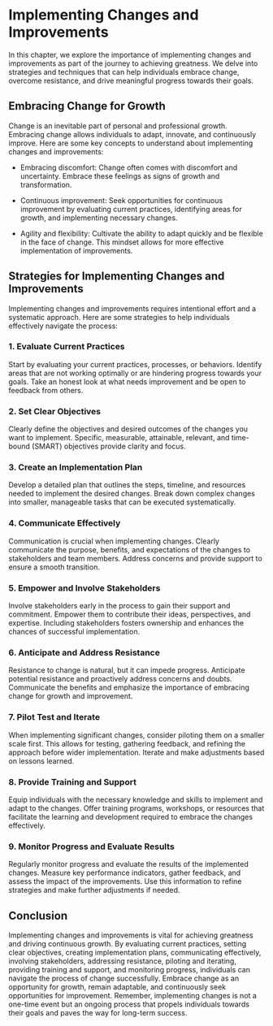 Implementing Changes and Improvements
==============================================

In this chapter, we explore the importance of implementing changes and improvements as part of the journey to achieving greatness. We delve into strategies and techniques that can help individuals embrace change, overcome resistance, and drive meaningful progress towards their goals.

Embracing Change for Growth
---------------------------

Change is an inevitable part of personal and professional growth. Embracing change allows individuals to adapt, innovate, and continuously improve. Here are some key concepts to understand about implementing changes and improvements:

* Embracing discomfort: Change often comes with discomfort and uncertainty. Embrace these feelings as signs of growth and transformation.

* Continuous improvement: Seek opportunities for continuous improvement by evaluating current practices, identifying areas for growth, and implementing necessary changes.

* Agility and flexibility: Cultivate the ability to adapt quickly and be flexible in the face of change. This mindset allows for more effective implementation of improvements.

Strategies for Implementing Changes and Improvements
----------------------------------------------------

Implementing changes and improvements requires intentional effort and a systematic approach. Here are some strategies to help individuals effectively navigate the process:

### 1. Evaluate Current Practices

Start by evaluating your current practices, processes, or behaviors. Identify areas that are not working optimally or are hindering progress towards your goals. Take an honest look at what needs improvement and be open to feedback from others.

### 2. Set Clear Objectives

Clearly define the objectives and desired outcomes of the changes you want to implement. Specific, measurable, attainable, relevant, and time-bound (SMART) objectives provide clarity and focus.

### 3. Create an Implementation Plan

Develop a detailed plan that outlines the steps, timeline, and resources needed to implement the desired changes. Break down complex changes into smaller, manageable tasks that can be executed systematically.

### 4. Communicate Effectively

Communication is crucial when implementing changes. Clearly communicate the purpose, benefits, and expectations of the changes to stakeholders and team members. Address concerns and provide support to ensure a smooth transition.

### 5. Empower and Involve Stakeholders

Involve stakeholders early in the process to gain their support and commitment. Empower them to contribute their ideas, perspectives, and expertise. Including stakeholders fosters ownership and enhances the chances of successful implementation.

### 6. Anticipate and Address Resistance

Resistance to change is natural, but it can impede progress. Anticipate potential resistance and proactively address concerns and doubts. Communicate the benefits and emphasize the importance of embracing change for growth and improvement.

### 7. Pilot Test and Iterate

When implementing significant changes, consider piloting them on a smaller scale first. This allows for testing, gathering feedback, and refining the approach before wider implementation. Iterate and make adjustments based on lessons learned.

### 8. Provide Training and Support

Equip individuals with the necessary knowledge and skills to implement and adapt to the changes. Offer training programs, workshops, or resources that facilitate the learning and development required to embrace the changes effectively.

### 9. Monitor Progress and Evaluate Results

Regularly monitor progress and evaluate the results of the implemented changes. Measure key performance indicators, gather feedback, and assess the impact of the improvements. Use this information to refine strategies and make further adjustments if needed.

Conclusion
----------

Implementing changes and improvements is vital for achieving greatness and driving continuous growth. By evaluating current practices, setting clear objectives, creating implementation plans, communicating effectively, involving stakeholders, addressing resistance, piloting and iterating, providing training and support, and monitoring progress, individuals can navigate the process of change successfully. Embrace change as an opportunity for growth, remain adaptable, and continuously seek opportunities for improvement. Remember, implementing changes is not a one-time event but an ongoing process that propels individuals towards their goals and paves the way for long-term success.
